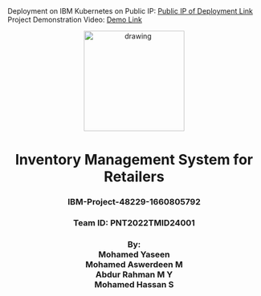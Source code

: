 ##
Deployment on IBM Kubernetes on Public IP: <a href="http://159.122.183.25:32672/">Public IP of Deployment Link</a><br>
Project Demonstration Video: <a href="https://youtu.be/_hLiYkcaeko"> Demo Link</a>


<div align="center">
  <img src="https://upload.wikimedia.org/wikipedia/commons/5/51/IBM_logo.svg"  align="center" alt="drawing" width="200" />
  <br/>
   <h1>Inventory Management System for Retailers</h1>
   <h3>IBM-Project-48229-1660805792</h3>
   <h3>Team ID: PNT2022TMID24001</h3>
   <h3>By:<br> Mohamed Yaseen <br> Mohamed Aswerdeen M <br> Abdur Rahman M Y <br> Mohamed Hassan S </h3>
</div>
